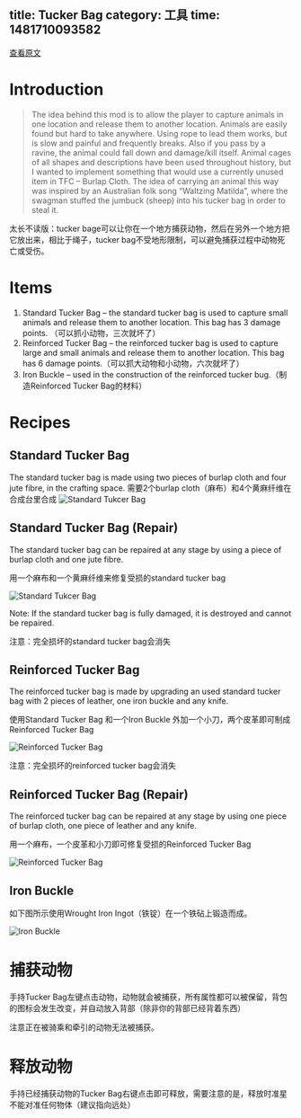 title: Tucker Bag
category: 工具
time: 1481710093582
---

[查看原文](https://dl.dropboxusercontent.com/u/87519140/TFC/guides/TFC%20Tucker%20Bag%20Mod%20-%20User%20Guide.pdf)

# Introduction
> The idea behind this mod is to allow the player to capture animals in one location and release them
> to another location.
> Animals are easily found but hard to take anywhere. Using rope to lead them works, but is slow and
> painful and frequently breaks. Also if you pass by a ravine, the animal could fall down and
> damage/kill itself.
> Animal cages of all shapes and descriptions have been used throughout history, but I wanted to
> implement something that would use a currently unused item in TFC – Burlap Cloth.
> The idea of carrying an animal this way was inspired by an Australian folk song “Waltzing Matilda”,
> where the swagman stuffed the jumbuck (sheep) into his tucker bag in order to steal it.

太长不读版：tucker bage可以让你在一个地方捕获动物，然后在另外一个地方把它放出来，相比于绳子，tucker bag不受地形限制，可以避免捕获过程中动物死亡或受伤。

# Items
1. Standard Tucker Bag – the standard tucker bag is used to capture small animals and release
them to another location. This bag has 3 damage points. （可以抓小动物，三次就坏了）
2. Reinforced Tucker Bag – the reinforced tucker bag is used to capture large and small animals
and release them to another location. This bag has 6 damage points.（可以抓大动物和小动物，六次就坏了）
3. Iron Buckle – used in the construction of the reinforced tucker bug.（制造Reinforced Tucker Bag的材料）

# Recipes

## Standard Tucker Bag

The standard tucker bag is made using two pieces of burlap cloth and four jute fibre, in the crafting
space.
需要2个burlap cloth（麻布）和4个黄麻纤维在合成台里合成
![Standard Tukcer Bag](../../static/tucker-bag/standard-tucker-bag-recipe.png)

## Standard Tucker Bag (Repair)

The standard tucker bag can be repaired at any stage by using a piece of burlap cloth and one jute
fibre.

用一个麻布和一个黄麻纤维来修复受损的standard tucker bag

![Standard Tukcer Bag](../../static/tucker-bag/standard-tucker-bag-repair.png)

Note: If the standard tucker bag is fully damaged, it is destroyed and cannot be repaired.

注意：完全损坏的standard tucker bag会消失

## Reinforced Tucker Bag

The reinforced tucker bag is made by upgrading an used standard tucker bag with 2 pieces of
leather, one iron buckle and any knife.

使用Standard Tucker Bag 和一个Iron Buckle 外加一个小刀，两个皮革即可制成Reinforced Tucker Bag

![Reinforced Tucker Bag](../../static/tucker-bag/reinforced-tucker-bag-recipe.png)

注意：完全损坏的reinforced tucker bag会消失

## Reinforced Tucker Bag (Repair)

The reinforced tucker bag can be repaired at any stage by using one piece of burlap cloth, one piece
of leather and any knife.

用一个麻布，一个皮革和小刀即可修复受损的Reinforced Tucker Bag

![Reinforced Tucker Bag](../../static/tucker-bag/standard-tucker-bag-repair.png)

## Iron Buckle

如下图所示使用Wrought Iron Ingot（铁锭）在一个铁砧上锻造而成。

![Iron Buckle](../../static/tucker-bag/iron-buckle-recipe.png)

# 捕获动物

手持Tucker Bag左键点击动物，动物就会被捕获，所有属性都可以被保留，背包的图标会发生改变，并自动放入背部（除非你的背部已经背着东西）

注意正在被骑乘和牵引的动物无法被捕获。

# 释放动物

手持已经捕获动物的Tucker Bag右键点击即可释放，需要注意的是，释放时准星不能对准任何物体（建议指向远处）

